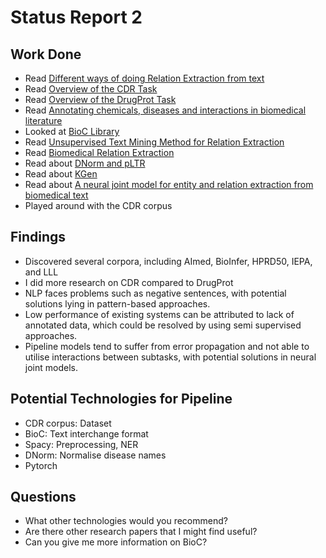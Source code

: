 # Status Report 2

## Work Done

* Read [Different ways of doing Relation Extraction from text](https://medium.com/@andreasherman/different-ways-of-doing-relation-extraction-from-text-7362b4c3169e)
* Read [Overview of the CDR Task](https://biocreative.bioinformatics.udel.edu/media/store/files/2015/BC5CDRoverview.pdf)
* Read [Overview of the DrugProt Task](https://biocreative.bioinformatics.udel.edu/media/store/files/2021/Track1_pos_1_BC7_overview.pdf)
* Read [Annotating chemicals, diseases and interactions in biomedical literature](https://biocreative.bioinformatics.udel.edu/media/store/files/2015/BC5CDRcorpus.pdf)
* Looked at [BioC Library](https://bioc.sourceforge.net/)
* Read [Unsupervised Text Mining Method for Relation Extraction](https://journals.plos.org/plosone/article?id=10.1371/journal.pone.0102039#s1)
* Read [Biomedical Relation Extraction](https://www.hindawi.com/journals/cmmm/2014/298473/)
* Read about [DNorm and pLTR](https://academic.oup.com/bioinformatics/article/29/22/2909/312804)
* Read about [KGen](https://bmcmedinformdecismak.biomedcentral.com/articles/10.1186/s12911-020-01341-5)
* Read about [A neural joint model for entity and relation extraction from biomedical text](https://bmcbioinformatics.biomedcentral.com/articles/10.1186/s12859-017-1609-9)
* Played around with the CDR corpus

## Findings

* Discovered several corpora, including AImed, BioInfer, HPRD50, IEPA, and LLL
* I did more research on CDR compared to DrugProt
* NLP faces problems such as negative sentences, with potential solutions lying in pattern-based approaches.
* Low performance of existing systems can be attributed to lack of annotated data, which could be resolved by using semi supervised approaches.
* Pipeline models tend to suffer from error propagation and not able to utilise interactions between subtasks, with potential solutions in neural joint models.

## Potential Technologies for Pipeline

* CDR corpus: Dataset
* BioC: Text interchange format
* Spacy: Preprocessing, NER
* DNorm: Normalise disease names
* Pytorch

## Questions

* What other technologies would you recommend?
* Are there other research papers that I might find useful?
* Can you give me more information on BioC?